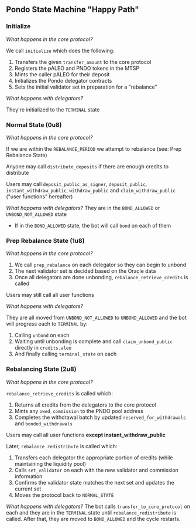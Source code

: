 ## Pondo State Machine "Happy Path"

### Initialize

_What happens in the core protocol?_

We call `initialize` which does the following:

1. Transfers the given `transfer_amount` to the core protocol
2. Registers the pALEO and PNDO tokens in the MTSP
3. Mints the caller pALEO for their deposit
4. Initializes the Pondo delegator contracts
5. Sets the initial validator set in preparation for a "rebalance"

_What happens with delegators?_

They're initialized to the `TERMINAL` state

### Normal State (0u8)

_What happens in the core protocol?_

If we are within the `REBALANCE_PERIOD` we attempt to rebalance (see: Prep Rebalance State)

Anyone may call `distribute_deposits` if there are enough credits to distribute

Users may call `deposit_public_as_signer`, `deposit_public`, `instant_withdraw_public`, `withdraw_public` and `claim_withdraw_public` ("user functions" hereafter)

_What happens with delegators?_
They are in the `BOND_ALLOWED` or `UNBOND_NOT_ALLOWED` state

- If in the `BOND_ALLOWED` state, the bot will call `bond` on each of them

### Prep Rebalance State (1u8)

_What happens in the core protocol?_

1. We call `prep_rebalance` on each delegator so they can begin to unbond
2. The next validator set is decided based on the Oracle data
3. Once all delegators are done unbonding, `rebalance_retrieve_credits` is called

Users may still call all user functions

_What happens with delegators?_

They are all moved from `UNBOND_NOT_ALLOWED` to `UNBOND_ALLOWED` and the bot will progress each to `TERMINAL` by:

1. Calling `unbond` on each
2. Waiting until unbonding is complete and call `claim_unbond_public` directly in `credits.aleo`
3. And finally calling `terminal_state` on each

### Rebalancing State (2u8)

_What happens in the core protocol?_

`rebalance_retrieve_credits` is called which:

1. Returns all credits from the delegators to the core protocol
2. Mints any `owed_commission` to the PNDO pool address
3. Completes the withdrawal batch by updated `reserved_for_withdrawals` and `bonded_withdrawals`

Users may call all user functions **except instant_withdraw_public**

Later, `rebalance_redistribute` is called which:

1. Transfers each delegator the appropriate portion of credits (while maintaining the liquidity pool)
2. Calls `set_validator` on each with the new validator and commission information
3. Confirms the validator state matches the next set and updates the current set
4. Moves the protocol back to `NORMAL_STATE`

_What happens with delegators?_
The bot calls `transfer_to_core_protocol` on each and they are in the `TERMINAL` state until `rebalance_redistribute` is called. After that, they are moved to `BOND_ALLOWED` and the cycle restarts.
